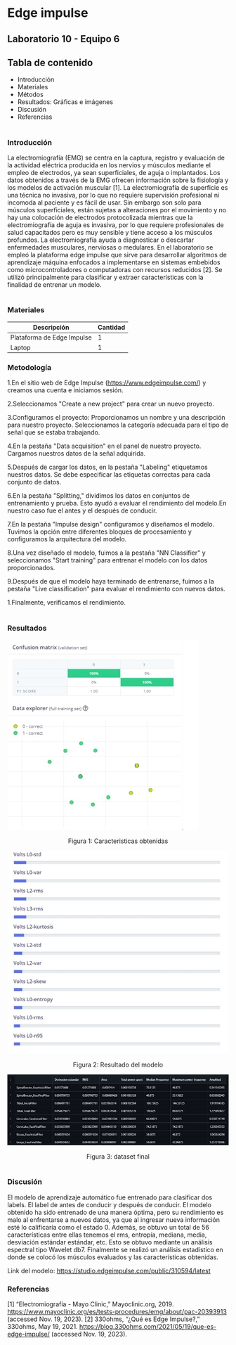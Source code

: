 # Edge impulse 

## Laboratorio 10 - Equipo 6

## Tabla de contenido

- Introducción
- Materiales
- Métodos
- Resultados: Gráficas e imágenes   
- Discusión
- Referencias

#

### Introducción

La electromiografía (EMG) se centra en la captura, registro y evaluación de la actividad eléctrica producida en los nervios y músculos mediante el empleo de electrodos, ya sean superficiales, de aguja o implantados. Los datos obtenidos a través de la EMG ofrecen información sobre la fisiología y los modelos de activación muscular [1]. La electromiografía de superficie es una técnica no invasiva, por lo que no requiere supervisión profesional ni incomoda al paciente y es fácil de usar. Sin embargo son solo para músculos superficiales, están sujetas a alteraciones por el movimiento y no hay una colocación de electrodos protocolizada mientras que la electromiografía de aguja es invasiva, por lo que requiere profesionales de salud capacitados pero es muy sensible y tiene acceso a los músculos profundos. La electromiografía ayuda a diagnosticar o descartar enfermedades musculares, nerviosas o medulares. En el laboratorio se empleó la plataforma edge impulse que sirve para desarrollar algoritmos de aprendizaje máquina enfocados a implementarse en sistemas embebidos como microcontroladores o computadoras con recursos reducidos [2]. Se utilizó principalmente para clasificar y extraer características con la finalidad de entrenar un modelo.

#

### Materiales

| Descripción | Cantidad |
|---|---|
| Plataforma de Edge Impulse| 1 |
| Laptop | 1 | 


### Metodología

1.En el  sitio web de Edge Impulse (https://www.edgeimpulse.com/) y creamos una cuenta e iniciamos sesión.

2.Seleccionamos  "Create a new project" para crear un nuevo proyecto.

3.Configuramos el proyecto: Proporcionamos un nombre y una descripción para nuestro proyecto. Seleccionamos la categoría adecuada para el tipo de señal que se estaba trabajando.

4.En la pestaña "Data acquisition" en el panel de nuestro proyecto. Cargamos nuestros datos de la señal adquirida. 

5.Después de cargar los datos, en la pestaña "Labeling" etiquetamos nuestros datos. Se debe especificar las etiquetas correctas para cada conjunto de datos.

6.En la pestaña "Splitting," dividimos los datos en conjuntos de entrenamiento y prueba. Esto ayudó a evaluar el rendimiento del modelo.En nuestro caso fue el antes y el después de conducir.

7.En la pestaña "Impulse design" configuramos y diseñamos el modelo. Tuvimos la opción entre diferentes bloques de procesamiento y configuramos la arquitectura del modelo. 

8.Una vez diseñado el modelo, fuimos a la pestaña "NN Classifier" y seleccionamos "Start training" para entrenar el modelo con los datos proporcionados.

9.Después de que el modelo haya terminado de entrenarse, fuimos a la pestaña "Live classification" para evaluar el rendimiento con nuevos datos.

1.Finalmente, verificamos el rendimiento.

#

### Resultados

![](cerateristicas.png)

<p align="center">
 Figura 1: Caracteristicas obtenidas
</p> 

![](resultado.png)

<p align="center">
 Figura 2: Resultado del modelo
</p> 

![](tabla.jpg)

<p align="center">
 Figura 3: dataset final
</p> 

 #

### Discusión 
El modelo de aprendizaje automático  fue entrenado para clasificar dos labels. El label de antes de conducir y después de conducir. El modelo obtenido ha sido entrenado de una manera óptima, pero su rendimiento es malo al enfrentarse a nuevos datos, ya que al ingresar nueva información esté lo calificaría como el estado 0. Además, se obtuvo un total de 56 características entre ellas tenemos el rms, entropía, mediana, media, desviación estándar estándar, etc. Esto se obtuvo mediante un análisis espectral tipo Wavelet db7. Finalmente se realizó un análisis estadístico en donde se colocó los músculos evaluados y las características obtenidas.

 Link del modelo: https://studio.edgeimpulse.com/public/310594/latest 

### Referencias
[1] “Electromiografía - Mayo Clinic,” Mayoclinic.org, 2019. https://www.mayoclinic.org/es/tests-procedures/emg/about/pac-20393913 (accessed Nov. 19, 2023).
[2] 330ohms, “¿Qué es Edge Impulse?,” 330ohms, May 19, 2021. https://blog.330ohms.com/2021/05/19/que-es-edge-impulse/ (accessed Nov. 19, 2023).
